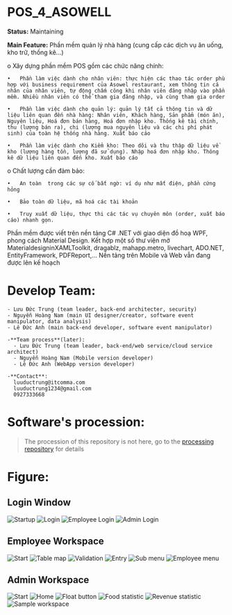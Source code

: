 ﻿# POS_4_ASOWELL

**Status:**  Maintaining


**Main Feature:**
Phần mềm quản lý nhà hàng (cung cấp các dịch vụ ăn uống, kho trữ, thống kê...)

  o	Xây dựng phần mềm POS gồm các chức năng chính:

    •	Phần làm việc dành cho nhân viên: thực hiện các thao tác order phù hợp với business requirement của Asowel restaurant, xem thông tin cá nhân của nhân viên, tự động chấm công khi nhân viên đăng nhập vào phần mềm. Nhiều nhân viên có thể tham gia đăng nhập, và cùng tham gia order
    
    •	Phần làm việc dành cho quản lý: quản lý tất cả thông tin và dữ liệu liên quan đến nhà hàng: Nhân viên, Khách hàng, Sản phẩm (món ăn), Nguyên liệu, Hoá đơn bán hàng, Hoá đơn nhập kho. Thống kê tài chính, thu (lượng bán ra), chi (lượng mua nguyên liệu và các chi phí phát sinh) của toàn hệ thống nhà hàng. Xuất báo cáo
    
    •	Phần làm việc dành cho Kiểm kho: Theo dõi và thu thập dữ liệu về kho (lượng hàng tồn, lượng đã sử dụng). Nhập hoá đơn nhập kho. Thông kê dữ liệu liên quan đến kho. Xuất báo cáo
    
  o	Chất lượng cần đảm bảo:
    
    •	An toàn  trong các sự cố bất ngờ: ví dụ như mất điện, phần cứng hỏng
    
    •	Bảo toàn dữ liệu, mã hoá các tài khoản
    
    •	Truy xuất dữ liệu, thực thi các tác vụ chuyên môn (order, xuất báo cáo) nhanh gọn.


Phần mềm được viết trên nền tảng C# .NET với giao diện đồ hoạ WPF, phong cách Material Design. Kết hợp một số thư viện mở MaterialdesigninXAMLToolkit, dragablz, mahapp.metro, livechart, ADO.NET, EntityFramework, PDFReport,...
Nền tảng trên Mobile và Web vẫn đang được lên kế hoạch


# Develop Team:
    - Lưu Đức Trung (team leader, back-end architecter, security)
    - Nguyễn Hoàng Nam (main UI designer/creator, software event manipulator, data analysis)
    - Lê Đức Anh (main back-end developer, software event manipulator)
    
    -**Team process**(later):
      - Lưu Đức Trung (team leader, back-end/web service/cloud service architect)
      - Nguyễn Hoàng Nam (Mobile version developer)
      - Lê Đức Anh (WebApp version developer)
    
    -**Contact**:
      luuductrung@itcomma.com
      luuductrung1234@gmail.com
      0927333668


# Software's procession:
> The procession of this repository is not here, go to the [processing repository](https://github.com/luuductrung1234/Pos_4_Asowell) for details

# Figure:
## Login Window
![Startup](https://github.com/ITComma/POS-4-Asowel/blob/master/documents/images/startup.png)
![Login](https://github.com/ITComma/POS-4-Asowel/blob/master/documents/images/login.png)
![Employee Login](https://github.com/ITComma/POS-4-Asowel/blob/master/documents/images/emplogin.png)
![Admin Login](https://github.com/ITComma/POS-4-Asowel/blob/master/documents/images/adminlogin.png)

## Employee Workspace
![Start](https://github.com/ITComma/POS-4-Asowel/blob/master/documents/images/emwsp_front.png)
![Table map](https://github.com/ITComma/POS-4-Asowel/blob/master/documents/images/emwsp_table.png)
![Validation](https://github.com/ITComma/POS-4-Asowel/blob/master/documents/images/emwsp_validation.png)
![Entry](https://github.com/ITComma/POS-4-Asowel/blob/master/documents/images/emwsp_entry.png)
![Sub menu](https://github.com/ITComma/POS-4-Asowel/blob/master/documents/images/emwsp_submenu.png)
![Employee menu](https://github.com/ITComma/POS-4-Asowel/blob/master/documents/images/emwsp_emmenu.png)

## Admin Workspace
![Start](https://github.com/ITComma/POS-4-Asowel/blob/master/documents/images/adminwsp_start.png)
![Home](https://github.com/ITComma/POS-4-Asowel/blob/master/documents/images/adminwsp_floatbutton.png)
![Float button](https://github.com/ITComma/POS-4-Asowel/blob/master/documents/images/adminwsp_floatbutton.png)
![Food statistic](https://github.com/ITComma/POS-4-Asowel/blob/master/documents/images/adminwsp_foodchart.png)
![Revenue statistic](https://github.com/ITComma/POS-4-Asowel/blob/master/documents/images/adminwsp_statistic.png)
![Sample workspace](https://github.com/ITComma/POS-4-Asowel/blob/master/documents/images/adminwsp_subwindows.png)
